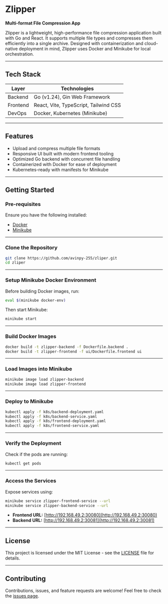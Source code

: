 # Zlipper
**Multi-format File Compression App**

Zlipper is a lightweight, high-performance file compression application built with Go and React. It supports multiple file types and compresses them efficiently into a single archive. Designed with containerization and cloud-native deployment in mind, Zlipper uses Docker and Minikube for local orchestration.

---

## Tech Stack

| Layer     | Technologies                           |
|-----------|----------------------------------------|
| Backend   | Go (v1.24), Gin Web Framework          |
| Frontend  | React, Vite, TypeScript, Tailwind CSS  |
| DevOps    | Docker, Kubernetes (Minikube)          |

---

## Features

- Upload and compress multiple file formats
- Responsive UI built with modern frontend tooling
- Optimized Go backend with concurrent file handling
- Containerized with Docker for ease of deployment
- Kubernetes-ready with manifests for Minikube

---

## Getting Started

### Pre-requisites
Ensure you have the following installed:

- [Docker](https://docs.docker.com/get-docker/)
- [Minikube](https://minikube.sigs.k8s.io/docs/start/)

---

### Clone the Repository

```bash
git clone https://github.com/avinpy-255/zliper.git
cd zliper
```

---

### Setup Minikube Docker Environment

Before building Docker images, run:

```bash
eval $(minikube docker-env)
```

Then start Minikube:

```bash
minikube start
```

---

### Build Docker Images

```bash
docker build -t zlipper-backend -f Dockerfile.backend .
docker build -t zlipper-frontend -f ui/Dockerfile.frontend ui
```

---

### Load Images into Minikube

```bash
minikube image load zlipper-backend
minikube image load zlipper-frontend
```

---

### Deploy to Minikube

```bash
kubectl apply -f k8s/backend-deployment.yaml
kubectl apply -f k8s/backend-service.yaml
kubectl apply -f k8s/frontend-deployment.yaml
kubectl apply -f k8s/frontend-service.yaml
```

---

### Verify the Deployment

Check if the pods are running:

```bash
kubectl get pods
```

---

### Access the Services

Expose services using:

```bash
minikube service zlipper-frontend-service --url
minikube service zlipper-backend-service --url
```

- **Frontend URL:** [http://192.168.49.2:30080](http://192.168.49.2:30080)
- **Backend URL:** [http://192.168.49.2:30081](http://192.168.49.2:30081)

---

## License
This project is licensed under the MIT License - see the [LICENSE](LICENSE) file for details.

---

## Contributing
Contributions, issues, and feature requests are welcome! Feel free to check the [issues page](https://github.com/avinpy-255/zliper/issues).